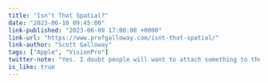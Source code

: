 ```yaml
---
title: "Isn’t That Spatial?"
date: "2023-06-10 09:45:00"
link-published: "2023-06-09 17:00:00 +0000"
link-url: "https://www.profgalloway.com/isnt-that-spatial/"
link-author: "Scott Galloway"
tags: ["Apple", "VisionPro"]
twitter-note: "Yes. I doubt people will want to attach something to their head in order to open a spreadsheet."
is_like: true
---
```


